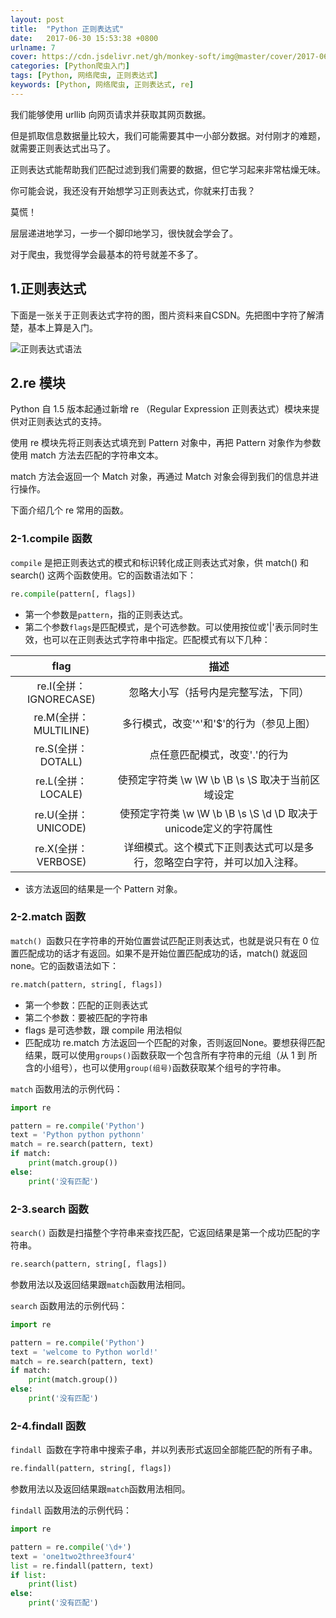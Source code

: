 ```yaml
---
layout: post
title:  "Python 正则表达式"
date:   2017-06-30 15:53:38 +0800
urlname: 7
cover: https://cdn.jsdelivr.net/gh/monkey-soft/img@master/cover/2017-06-30.jpg
categories: [Python爬虫入门]
tags: [Python, 网络爬虫, 正则表达式]
keywords: [Python, 网络爬虫, 正则表达式, re]
---
```

我们能够使用 urllib 向网页请求并获取其网页数据。

但是抓取信息数据量比较大，我们可能需要其中一小部分数据。对付刚才的难题，就需要正则表达式出马了。

正则表达式能帮助我们匹配过滤到我们需要的数据，但它学习起来非常枯燥无味。

你可能会说，我还没有开始想学习正则表达式，你就来打击我？  

莫慌！

层层递进地学习，一步一个脚印地学习，很快就会学会了。

对于爬虫，我觉得学会最基本的符号就差不多了。
<!-- more -->
## 1.正则表达式
下面是一张关于正则表达式字符的图，图片资料来自CSDN。先把图中字符了解清楚，基本上算是入门。

![正则表达式语法](https://cdn.jsdelivr.net/gh/monkey-soft/img@master/imgs/30_re.jpg)

## 2.re 模块

Python 自 1.5 版本起通过新增 re （Regular Expression 正则表达式）模块来提供对正则表达式的支持。

使用 re 模块先将正则表达式填充到 Pattern 对象中，再把 Pattern 对象作为参数使用 match 方法去匹配的字符串文本。

match 方法会返回一个 Match 对象，再通过 Match 对象会得到我们的信息并进行操作。

下面介绍几个 re 常用的函数。

### 2-1.compile 函数

`compile` 是把正则表达式的模式和标识转化成正则表达式对象，供 match() 和 search() 这两个函数使用。它的函数语法如下：
```Python
re.compile(pattern[, flags])
```
- 第一个参数是`pattern`，指的正则表达式。
- 第二个参数`flags`是匹配模式，是个可选参数。可以使用按位或'|'表示同时生效，也可以在正则表达式字符串中指定。匹配模式有以下几种：

| flag      |    描述 |  
| :--------:| :--------:|  
| re.I(全拼：IGNORECASE) |  忽略大小写（括号内是完整写法，下同） | 
|  re.M(全拼：MULTILINE) |  多行模式，改变'^'和'$'的行为（参见上图）| 
|  re.S(全拼：DOTALL) | 点任意匹配模式，改变'.'的行为 | 
|  re.L(全拼：LOCALE) |  使预定字符类 \w \W \b \B \s \S 取决于当前区域设定 | 
| re.U(全拼：UNICODE) |  使预定字符类 \w \W \b \B \s \S \d \D 取决于unicode定义的字符属性 |
| re.X(全拼：VERBOSE) |  详细模式。这个模式下正则表达式可以是多行，忽略空白字符，并可以加入注释。| 

- 该方法返回的结果是一个 Pattern 对象。

### 2-2.match 函数

`match() `函数只在字符串的开始位置尝试匹配正则表达式，也就是说只有在 0 位置匹配成功的话才有返回。如果不是开始位置匹配成功的话，match() 就返回 none。它的函数语法如下：

```python
re.match(pattern, string[, flags])
```

- 第一个参数：匹配的正则表达式
- 第二个参数：要被匹配的字符串
- flags 是可选参数，跟 compile 用法相似
- 匹配成功 re.match 方法返回一个匹配的对象，否则返回None。要想获得匹配结果，既可以使用`groups()`函数获取一个包含所有字符串的元组（从 1 到 所含的小组号），也可以使用`group(组号)`函数获取某个组号的字符串。

`match` 函数用法的示例代码：

```python
import re

pattern = re.compile('Python')
text = 'Python python pythonn'
match = re.search(pattern, text)
if match:
    print(match.group())
else:
    print('没有匹配')
```

### 2-3.search 函数
 `search()` 函数是扫描整个字符串来查找匹配，它返回结果是第一个成功匹配的字符串。

```python
re.search(pattern, string[, flags])
```
参数用法以及返回结果跟`match`函数用法相同。

`search` 函数用法的示例代码：

```Python
import re

pattern = re.compile('Python')
text = 'welcome to Python world!'
match = re.search(pattern, text)
if match:
    print(match.group())
else:
    print('没有匹配')
```

### 2-4.findall 函数

`findall `函数在字符串中搜索子串，并以列表形式返回全部能匹配的所有子串。

```python
re.findall(pattern, string[, flags])
```
参数用法以及返回结果跟`match`函数用法相同。

`findall` 函数用法的示例代码：

```python
import re

pattern = re.compile('\d+')
text = 'one1two2three3four4'
list = re.findall(pattern, text)
if list:
    print(list)
else:
    print('没有匹配')
```
